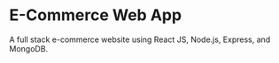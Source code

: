 # E-Commerce Web App
 A full stack e-commerce website using React JS, Node.js, Express, and MongoDB.
